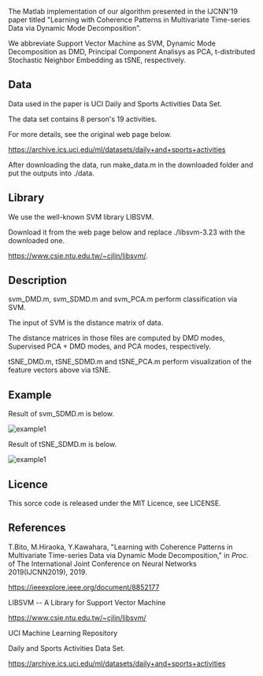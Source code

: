The Matlab implementation of our algorithm presented in the IJCNN'19 paper titled "Learning with Coherence Patterns in Multivariate Time-series Data via Dynamic Mode Decomposition".

We abbreviate Support Vector Machine as SVM, Dynamic Mode Decomposition as DMD, 
Principal Component Analisys as PCA, t-distributed Stochastic Neighbor Embedding as tSNE, respectively.


## Data
Data used in the paper is UCI Daily and Sports Activities Data Set.

The data set contains 8 person's 19 activities.

For more details, see the original web page below.

https://archive.ics.uci.edu/ml/datasets/daily+and+sports+activities

After downloading the data, run make_data.m in the downloaded folder and put the outputs into ./data.

## Library
We use the well-known SVM library LIBSVM.

Download it from the web page below and replace ./libsvm-3.23 with the downloaded one.

https://www.csie.ntu.edu.tw/~cjlin/libsvm/.


## Description
svm_DMD.m, svm_SDMD.m and svm_PCA.m perform classification via SVM.

The input of SVM is the distance matrix of data.

The distance matrices in those files are computed by DMD modes, Supervised PCA + DMD modes, and PCA modes, respectively.

tSNE_DMD.m, tSNE_SDMD.m and tSNE_PCA.m perform visualization of the feature vectors above via tSNE.


## Example
Result of svm_SDMD.m is below.

![example1](./examples/fig2.png)

Result of tSNE_SDMD.m is below.

![example1](./examples/fig1.png)


## Licence
This sorce code is released under the MIT Licence, see LICENSE.


## References
T.Bito, M.Hiraoka, Y.Kawahara, "Learning with Coherence Patterns in Multivariate Time-series Data via Dynamic Mode Decomposition," 
in *Proc.* of The International Joint Conference on Neural Networks 2019(IJCNN2019), 2019.

https://ieeexplore.ieee.org/document/8852177

LIBSVM -- A Library for Support Vector Machine

https://www.csie.ntu.edu.tw/~cjlin/libsvm/

UCI Machine Learning Repository 

Daily and Sports Activities Data Set.

https://archive.ics.uci.edu/ml/datasets/daily+and+sports+activities

